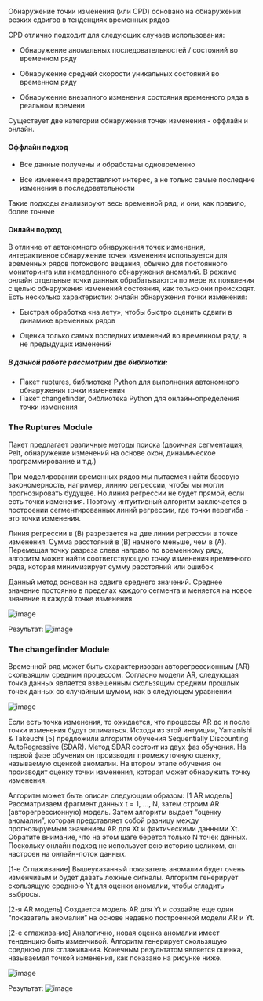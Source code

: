 Обнаружение точки изменения (или CPD) основано на обнаружении резких сдвигов в тенденциях временных рядов 

CPD отлично подходит для следующих случаев использования: 

- Обнаружение аномальных последовательностей / состояний во временном ряду 

- Обнаружение средней скорости уникальных состояний во временном ряду 

- Обнаружение внезапного изменения состояния временного ряда в реальном времени 

Существует две категории обнаружения точек изменения - оффлайн и онлайн. 

#### Оффлайн подход 

- Все данные получены и обработаны одновременно 

- Все изменения представляют интерес, а не только самые последние изменения в последовательности 

Такие подходы анализируют весь временной ряд, и они, как правило, более точные 

#### Онлайн подход 

В отличие от автономного обнаружения точек изменения, интерактивное обнаружение точек изменения используется для временных рядов потокового вещания, обычно для постоянного мониторинга или немедленного обнаружения аномалий. В режиме онлайн отдельные точки данных обрабатываются по мере их появления с целью обнаружения изменений состояния, как только они происходят. Есть несколько характеристик онлайн обнаружения точки изменения: 

- Быстрая обработка «на лету», чтобы быстро оценить сдвиги в динамике временных рядов 

- Оценка только самых последних изменений во временном ряду, а не предыдущих изменений 

##### В данной работе рассмотрим две библиотки:

- Пакет ruptures, библиотека Python для выполнения автономного обнаружения точки изменения
- Пакет changefinder, библиотека Python для онлайн-определения точки изменения

### The Ruptures Module 

Пакет предлагает различные методы поиска (двоичная сегментация, Pelt, обнаружение изменений на основе окон, динамическое программирование и т.д.)

При моделировании временных рядов мы пытаемся найти базовую закономерность, например, линию регрессии, чтобы мы могли прогнозировать будущее. Но линия регрессии не будет прямой, если есть точки изменения. Поэтому интуитивный алгоритм заключается в построении сегментированных линий регрессии, где точки перегиба - это точки изменения. 

Линия регрессии в (B) разрезается на две линии регрессии в точке изменения. Сумма расстояний в (B) намного меньше, чем в (A). Перемещая точку разреза слева направо по временному ряду, алгоритм может найти соответствующую точку изменения временного ряда, которая минимизирует сумму расстояний или ошибок 

Данный метод основан на сдвиге среднего значений. Среднее значение постоянно в пределах каждого сегмента и меняется на новое значение в каждой точке изменения.

![image](https://user-images.githubusercontent.com/113238801/203793700-a1466bca-ccfc-48b3-b089-01e1a35acc84.png)

Результат:
![image](https://user-images.githubusercontent.com/113238801/203793939-138b23ca-e450-4a76-8e1a-c7afa0d9827e.png)

### The changefinder Module

Временной ряд может быть охарактеризован авторегрессионным (AR) скользящим средним процессом. Согласно модели AR, следующая точка данных является взвешенным скользящим средним прошлых точек данных со случайным шумом, как в следующем уравнении

![image](https://user-images.githubusercontent.com/113238801/203794662-b203df58-8461-4988-b6ac-16fa6018a6ee.png)

Если есть точка изменения, то ожидается, что процессы AR до и после точки изменения будут отличаться. Исходя из этой интуиции, Yamanishi & Takeuchi [5] предложили алгоритм обучения Sequentially Discounting AutoRegressive (SDAR). Метод SDAR состоит из двух фаз обучения. На первой фазе обучения он производит промежуточную оценку, называемую оценкой аномалии. На втором этапе обучения он производит оценку точки изменения, которая может обнаружить точку изменения.

Алгоритм может быть описан следующим образом:
[1 AR модель] Рассматриваем фрагмент данных t = 1, ..., N, затем строим AR (авторегрессионную) модель. Затем алгоритм выдает “оценку аномалии”, которая представляет собой разницу между прогнозируемым значением AR для Xt и фактическими данными Xt. Обратите внимание, что на этом шаге берется только N точек данных. Поскольку онлайн подход не использует всю историю целиком, он настроен на онлайн-поток данных. 

[1-е Сглаживание] Вышеуказанный показатель аномалии будет очень изменчивым и будет давать ложные сигналы. Алгоритм генерирует скользящую среднюю Yt для оценки аномалии, чтобы сгладить выбросы. 

[2-я AR модель] Создается модель AR для Yt и создайте еще один “показатель аномалии” на основе недавно построенной модели AR и Yt. 

[2-е сглаживание] Аналогично, новая оценка аномалии имеет тенденцию быть изменчивой. Алгоритм генерирует скользящую среднюю для сглаживания. Конечным результатом является оценка, называемая точкой изменения, как показано на рисунке ниже. 

![image](https://user-images.githubusercontent.com/113238801/203795991-b6136b44-8a7c-4dd8-b095-746c1115b296.png)

Результат:
![image](https://user-images.githubusercontent.com/113238801/203796054-eeb64dde-6755-4444-8e51-43fff7a1f04f.png)


